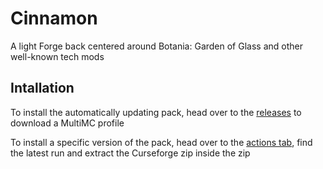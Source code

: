 # Cinnamon

A light Forge back centered around Botania: Garden of Glass and other well-known tech mods

## Intallation

To install the automatically updating pack, head over to the [releases](https://github.com/ramidzkh/Cinnamon/releases) to download a MultiMC profile

To install a specific version of the pack, head over to the [actions tab](https://github.com/ramidzkh/Cinnamon/actions), find the latest run and extract the Curseforge zip inside the zip
